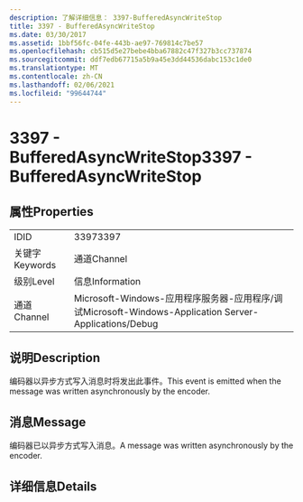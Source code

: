 ```yaml
---
description: 了解详细信息： 3397-BufferedAsyncWriteStop
title: 3397 - BufferedAsyncWriteStop
ms.date: 03/30/2017
ms.assetid: 1bbf56fc-04fe-443b-ae97-769814c7be57
ms.openlocfilehash: cb515d5e27bebe4bba67882c47f327b3cc737874
ms.sourcegitcommit: ddf7edb67715a5b9a45e3dd44536dabc153c1de0
ms.translationtype: MT
ms.contentlocale: zh-CN
ms.lasthandoff: 02/06/2021
ms.locfileid: "99644744"
---
```

# <a name="3397---bufferedasyncwritestop"></a><span data-ttu-id="fac1e-103">3397 - BufferedAsyncWriteStop</span><span class="sxs-lookup"><span data-stu-id="fac1e-103">3397 - BufferedAsyncWriteStop</span></span>

## <a name="properties"></a><span data-ttu-id="fac1e-104">属性</span><span class="sxs-lookup"><span data-stu-id="fac1e-104">Properties</span></span>  
  
|||  
|-|-|  
|<span data-ttu-id="fac1e-105">ID</span><span class="sxs-lookup"><span data-stu-id="fac1e-105">ID</span></span>|<span data-ttu-id="fac1e-106">3397</span><span class="sxs-lookup"><span data-stu-id="fac1e-106">3397</span></span>|  
|<span data-ttu-id="fac1e-107">关键字</span><span class="sxs-lookup"><span data-stu-id="fac1e-107">Keywords</span></span>|<span data-ttu-id="fac1e-108">通道</span><span class="sxs-lookup"><span data-stu-id="fac1e-108">Channel</span></span>|  
|<span data-ttu-id="fac1e-109">级别</span><span class="sxs-lookup"><span data-stu-id="fac1e-109">Level</span></span>|<span data-ttu-id="fac1e-110">信息</span><span class="sxs-lookup"><span data-stu-id="fac1e-110">Information</span></span>|  
|<span data-ttu-id="fac1e-111">通道</span><span class="sxs-lookup"><span data-stu-id="fac1e-111">Channel</span></span>|<span data-ttu-id="fac1e-112">Microsoft-Windows-应用程序服务器-应用程序/调试</span><span class="sxs-lookup"><span data-stu-id="fac1e-112">Microsoft-Windows-Application Server-Applications/Debug</span></span>|  
  
## <a name="description"></a><span data-ttu-id="fac1e-113">说明</span><span class="sxs-lookup"><span data-stu-id="fac1e-113">Description</span></span>  

 <span data-ttu-id="fac1e-114">编码器以异步方式写入消息时将发出此事件。</span><span class="sxs-lookup"><span data-stu-id="fac1e-114">This event is emitted when the message was written asynchronously by the encoder.</span></span>  
  
## <a name="message"></a><span data-ttu-id="fac1e-115">消息</span><span class="sxs-lookup"><span data-stu-id="fac1e-115">Message</span></span>  

 <span data-ttu-id="fac1e-116">编码器已以异步方式写入消息。</span><span class="sxs-lookup"><span data-stu-id="fac1e-116">A message was written asynchronously by the encoder.</span></span>  
  
## <a name="details"></a><span data-ttu-id="fac1e-117">详细信息</span><span class="sxs-lookup"><span data-stu-id="fac1e-117">Details</span></span>
